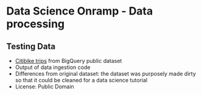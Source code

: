 # Data Science Onramp - Data processing

## Testing Data

- [Citibike trips](https://pantheon.corp.google.com/bigquery?p=bigquery-public-data&d=new_york_citibike&t=citibike_trips&project=data-science-onramp&folder=&organizationId=) from BigQuery public dataset
- Output of data ingestion code
- Differences from original dataset: the dataset was purposely made dirty so that it could be cleaned for a data science tutorial
- License: Public Domain
